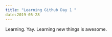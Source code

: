 ```yaml
---
title: "Learning Github Day 1 "
date:2019-05-28
---
```

Learning. Yay. Learning new things is awesome. 
